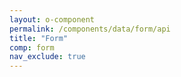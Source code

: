 ```yaml
---
layout: o-component
permalink: /components/data/form/api
title: "Form"
comp: form
nav_exclude: true
---
```

